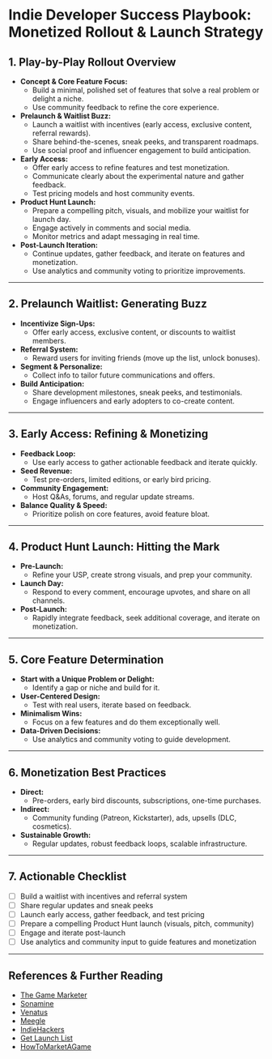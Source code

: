 # Indie Developer Success Playbook: Monetized Rollout & Launch Strategy

## 1. Play-by-Play Rollout Overview
- **Concept & Core Feature Focus:**
  - Build a minimal, polished set of features that solve a real problem or delight a niche.
  - Use community feedback to refine the core experience.
- **Prelaunch & Waitlist Buzz:**
  - Launch a waitlist with incentives (early access, exclusive content, referral rewards).
  - Share behind-the-scenes, sneak peeks, and transparent roadmaps.
  - Use social proof and influencer engagement to build anticipation.
- **Early Access:**
  - Offer early access to refine features and test monetization.
  - Communicate clearly about the experimental nature and gather feedback.
  - Test pricing models and host community events.
- **Product Hunt Launch:**
  - Prepare a compelling pitch, visuals, and mobilize your waitlist for launch day.
  - Engage actively in comments and social media.
  - Monitor metrics and adapt messaging in real time.
- **Post-Launch Iteration:**
  - Continue updates, gather feedback, and iterate on features and monetization.
  - Use analytics and community voting to prioritize improvements.

---

## 2. Prelaunch Waitlist: Generating Buzz
- **Incentivize Sign-Ups:**
  - Offer early access, exclusive content, or discounts to waitlist members.
- **Referral System:**
  - Reward users for inviting friends (move up the list, unlock bonuses).
- **Segment & Personalize:**
  - Collect info to tailor future communications and offers.
- **Build Anticipation:**
  - Share development milestones, sneak peeks, and testimonials.
  - Engage influencers and early adopters to co-create content.

---

## 3. Early Access: Refining & Monetizing
- **Feedback Loop:**
  - Use early access to gather actionable feedback and iterate quickly.
- **Seed Revenue:**
  - Test pre-orders, limited editions, or early bird pricing.
- **Community Engagement:**
  - Host Q&As, forums, and regular update streams.
- **Balance Quality & Speed:**
  - Prioritize polish on core features, avoid feature bloat.

---

## 4. Product Hunt Launch: Hitting the Mark
- **Pre-Launch:**
  - Refine your USP, create strong visuals, and prep your community.
- **Launch Day:**
  - Respond to every comment, encourage upvotes, and share on all channels.
- **Post-Launch:**
  - Rapidly integrate feedback, seek additional coverage, and iterate on monetization.

---

## 5. Core Feature Determination
- **Start with a Unique Problem or Delight:**
  - Identify a gap or niche and build for it.
- **User-Centered Design:**
  - Test with real users, iterate based on feedback.
- **Minimalism Wins:**
  - Focus on a few features and do them exceptionally well.
- **Data-Driven Decisions:**
  - Use analytics and community voting to guide development.

---

## 6. Monetization Best Practices
- **Direct:**
  - Pre-orders, early bird discounts, subscriptions, one-time purchases.
- **Indirect:**
  - Community funding (Patreon, Kickstarter), ads, upsells (DLC, cosmetics).
- **Sustainable Growth:**
  - Regular updates, robust feedback loops, scalable infrastructure.

---

## 7. Actionable Checklist
- [ ] Build a waitlist with incentives and referral system
- [ ] Share regular updates and sneak peeks
- [ ] Launch early access, gather feedback, and test pricing
- [ ] Prepare a compelling Product Hunt launch (visuals, pitch, community)
- [ ] Engage and iterate post-launch
- [ ] Use analytics and community input to guide features and monetization

---

## References & Further Reading
- [The Game Marketer](https://thegamemarketer.com/insight-posts/top-game-monetisation-strategies-for-indie-developers)
- [Sonamine](https://www.sonamine.com/blog/monetization-strategies-for-indie-game-developers-finding-success-beyond-the-release)
- [Venatus](https://www.venatus.com/blog/top-5-monetization-strategies-for-game-developers-publishers)
- [Meegle](https://www.meegle.com/en_us/topics/game-monetization/game-monetization-best-practices)
- [IndieHackers](https://www.indiehackers.com/post/pre-launch-for-your-startup-how-to-build-a-waitlist-403a715a60)
- [Get Launch List](https://getlaunchlist.com/blog/waitlist-campaign)
- [HowToMarketAGame](https://howtomarketagame.com/2021/07/12/how-to-market-your-indie-game-a-10-step-plan/) 